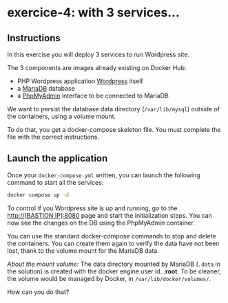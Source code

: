 # exercice-4: with 3 services...

## Instructions

In this exercise you will deploy 3 services to run Wordpress site.

The 3 components are images already existing on Docker Hub:

  - PHP Wordpress application [Wordpress](https://hub.docker.com/_/wordpress/) itself
  - a [MariaDB](https://hub.docker.com/_/mariadb/) database
  - a [PhpMyAdmin](https://hub.docker.com/r/phpmyadmin/phpmyadmin/) interface to be connected to MariaDB

We want to persist the database data directory (`/var/lib/mysql`) outside of the containers, using a volume mount.

To do that, you get a docker-compose skeleton file. You must complete the file with the correct instructions.

## Launch the application

Once your `docker-compose.yml` written, you can launch the following command to start all the services:
```sh
docker compose up -d
```

To control if you Wordpress site is up and running, go to the [http://[BASTION IP]:8080](http://localhost:8080) page and start the initialization steps.
You can now see the changes on the DB using the PhpMyAdmin container.

You can use the standard docker-compose commands to stop and delete the containers.
You can create them again to verify the data have not been lost, thank to the volume mount for the MariaDB data.


*About the mount volume:* The data directory mounted by MariaDB (`.data` in the solution) is created with the docker engine user id...**root**.  To be cleaner, the volume would be managed by Docker, in `/var/lib/docker/volumes/`.

How can you do that?

